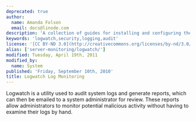 ```yaml
---
deprecated: true
author:
  name: Amanda Folson
  email: docs@linode.com
description: 'A collection of guides for installing and configuring the Logwatch utility.'
keywords: 'logwatch,security,logging,audit'
license: '[CC BY-ND 3.0](http://creativecommons.org/licenses/by-nd/3.0/us/)'
alias: ['server-monitoring/logwatch/']
modified: Tuesday, April 19th, 2011
modified_by:
  name: System
published: 'Friday, September 10th, 2010'
title: Logwatch Log Monitoring
---
```


Logwatch is a utility used to audit system logs and generate reports, which can then be emailed to a system administrator for review. These reports allow administrators to monitor potential malicious activity without having to examine their logs by hand.
